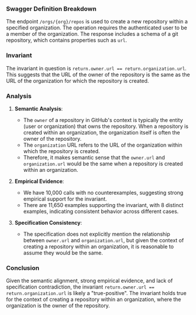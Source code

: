 ### Swagger Definition Breakdown
The endpoint `/orgs/{org}/repos` is used to create a new repository within a specified organization. The operation requires the authenticated user to be a member of the organization. The response includes a schema of a git repository, which contains properties such as `url`.

### Invariant
The invariant in question is `return.owner.url == return.organization.url`. This suggests that the URL of the owner of the repository is the same as the URL of the organization for which the repository is created.

### Analysis
1. **Semantic Analysis**: 
   - The `owner` of a repository in GitHub's context is typically the entity (user or organization) that owns the repository. When a repository is created within an organization, the organization itself is often the owner of the repository.
   - The `organization` URL refers to the URL of the organization within which the repository is created.
   - Therefore, it makes semantic sense that the `owner.url` and `organization.url` would be the same when a repository is created within an organization.

2. **Empirical Evidence**:
   - We have 10,000 calls with no counterexamples, suggesting strong empirical support for the invariant.
   - There are 11,650 examples supporting the invariant, with 8 distinct examples, indicating consistent behavior across different cases.

3. **Specification Consistency**:
   - The specification does not explicitly mention the relationship between `owner.url` and `organization.url`, but given the context of creating a repository within an organization, it is reasonable to assume they would be the same.

### Conclusion
Given the semantic alignment, strong empirical evidence, and lack of specification contradiction, the invariant `return.owner.url == return.organization.url` is likely a "true-positive". The invariant holds true for the context of creating a repository within an organization, where the organization is the owner of the repository.
